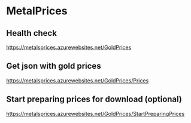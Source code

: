 # MetalPrices

## Health check

https://metalsprices.azurewebsites.net/GoldPrices

## Get json with gold prices

https://metalsprices.azurewebsites.net/GoldPrices/Prices

## Start preparing prices for download (optional)

https://metalsprices.azurewebsites.net/GoldPrices/StartPreparingPrices

